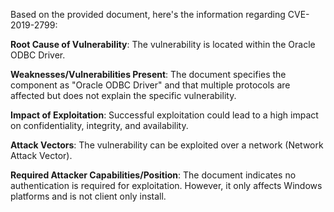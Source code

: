 Based on the provided document, here's the information regarding CVE-2019-2799:

**Root Cause of Vulnerability**:
The vulnerability is located within the Oracle ODBC Driver.

**Weaknesses/Vulnerabilities Present**:
The document specifies the component as "Oracle ODBC Driver" and that multiple protocols are affected but does not explain the specific vulnerability.

**Impact of Exploitation**:
Successful exploitation could lead to a high impact on confidentiality, integrity, and availability.

**Attack Vectors**:
The vulnerability can be exploited over a network (Network Attack Vector).

**Required Attacker Capabilities/Position**:
The document indicates no authentication is required for exploitation. However, it only affects Windows platforms and is not client only install.